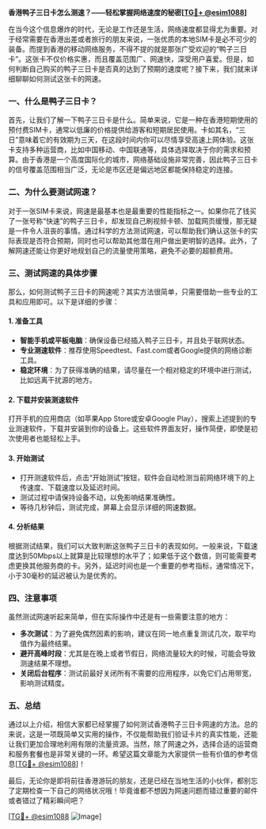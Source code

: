 **香港鸭子三日卡怎么测速？——轻松掌握网络速度的秘密[[TG💪+ @esim1088](https://t.me/s/esim1088)]**

在当今这个信息爆炸的时代，无论是工作还是生活，网络速度都显得尤为重要。对于经常需要在香港出差或者旅行的朋友来说，一张优质的本地SIM卡是必不可少的装备。而提到香港的移动网络服务，不得不提的就是那张广受欢迎的“鸭子三日卡”。这张卡不仅价格实惠，而且覆盖范围广、网速快，深受用户喜爱。但是，如何判断自己购买的鸭子三日卡是否真的达到了预期的速度呢？接下来，我们就来详细聊聊如何测试这张卡的网速。

### 一、什么是鸭子三日卡？

首先，让我们了解一下鸭子三日卡是什么。简单来说，它是一种在香港短期使用的预付费SIM卡，通常以低廉的价格提供给游客和短期居民使用。卡如其名，“三日”意味着它的有效期为三天，在这段时间内你可以尽情享受高速上网体验。这张卡支持多种运营商，比如中国移动、中国联通等，具体选择取决于你的需求和预算。由于香港是一个高度国际化的城市，网络基础设施非常完善，因此鸭子三日卡的信号覆盖范围相当广泛，无论是市区还是偏远地区都能保持稳定的连接。

### 二、为什么要测试网速？

对于一张SIM卡来说，网速是最基本也是最重要的性能指标之一。如果你花了钱买了一张号称“快速”的鸭子三日卡，却发现自己刷视频卡顿、加载网页缓慢，那无疑是一件令人沮丧的事情。通过科学的方法测试网速，可以帮助我们确认这张卡的实际表现是否符合预期，同时也可以帮助其他潜在用户做出更明智的选择。此外，了解网速还能让你更好地规划自己的流量使用策略，避免不必要的超额费用。

### 三、测试网速的具体步骤

那么，如何测试鸭子三日卡的网速呢？其实方法很简单，只需要借助一些专业的工具和应用即可。以下是详细的步骤：

#### 1. 准备工具

- **智能手机或平板电脑**：确保设备已经插入鸭子三日卡，并且处于联网状态。
- **专业测速软件**：推荐使用Speedtest、Fast.com或者Google提供的网络诊断工具。
- **稳定环境**：为了获得准确的结果，请尽量在一个相对稳定的环境中进行测试，比如远离干扰源的地方。

#### 2. 下载并安装测速软件

打开手机的应用商店（如苹果App Store或安卓Google Play），搜索上述提到的专业测速软件，下载并安装到你的设备上。这些软件界面友好，操作简便，即使是初次使用者也能轻松上手。

#### 3. 开始测试

- 打开测速软件后，点击“开始测试”按钮，软件会自动检测当前网络环境下的上传速度、下载速度以及延迟时间。
- 测试过程中请保持设备不动，以免影响结果准确性。
- 等待几秒钟后，测试完成，屏幕上会显示详细的网速数据。

#### 4. 分析结果

根据测试结果，我们可以大致判断这张鸭子三日卡的表现如何。一般来说，下载速度达到50Mbps以上就算是比较理想的水平了；如果低于这个数值，则可能需要考虑更换其他服务商的卡。另外，延迟时间也是一个重要的参考指标，通常情况下，小于30毫秒的延迟被认为是优秀的。

### 四、注意事项

虽然测试网速听起来简单，但在实际操作中还是有一些需要注意的地方：

- **多次测试**：为了避免偶然因素的影响，建议在同一地点重复测试几次，取平均值作为最终结果。
- **避开高峰时段**：尤其是在晚上或者节假日，网络流量较大的时候，可能会导致测速结果不理想。
- **关闭后台程序**：测试前最好关闭所有不需要的应用程序，以免它们占用带宽，影响测试精度。

### 五、总结

通过以上介绍，相信大家都已经掌握了如何测试香港鸭子三日卡网速的方法。总的来说，这是一项既简单又实用的操作，不仅能帮助我们验证卡片的真实性能，还能让我们更加合理地利用有限的流量资源。当然，除了网速之外，选择合适的运营商和服务套餐也是非常关键的一环。希望这篇文章能为大家提供一些有价值的参考信息[[TG💪+ @esim1088](https://t.me/s/esim1088)]！

最后，无论你是即将前往香港游玩的朋友，还是已经在当地生活的小伙伴，都别忘了定期检查一下自己的网络状况哦！毕竟谁都不想因为网速问题而错过重要的邮件或者错过了精彩瞬间吧？

[[TG💪+ @esim1088](https://t.me/s/esim1088) ![Image](https://i.postimg.cc/4NQfJmqS/Snipaste-2025-05-13-00-14-12.png)]